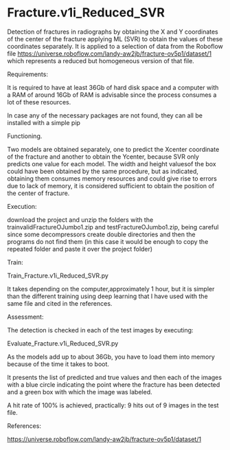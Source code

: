 # Fracture.v1i_Reduced_SVR
 Detection of fractures in radiographs by obtaining the X and Y coordinates of the center of the fracture applying ML (SVR) to obtain the values ​​of these coordinates separately. It is applied to a selection of data from the Roboflow file https://universe.roboflow.com/landy-aw2jb/fracture-ov5p1/dataset/1 which represents a reduced but homogeneous version of that file.

Requirements:

It is required to have at least 36Gb of hard disk space and a computer with a RAM of around 16Gb of RAM is advisable since the process consumes a lot of these resources.

In case any of the necessary packages are not found, they can all be installed with a simple pip

Functioning.

Two models are obtained separately, one to predict the Xcenter coordinate of the fracture and another to obtain the Ycenter, because SVR only predicts one value for each model. The width and height values ​​of the box could have been obtained by the same procedure, but as indicated, obtaining them consumes memory resources and could give rise to errors due to lack of memory, it is considered sufficient to obtain the position of the center of fracture.

Execution:

download the project and unzip the folders with the trainvalidFractureOJumbo1.zip and testFractureOJumbo1.zip, being careful since some decompressors create double directories and then the programs do not find them (in this case it would be enough to copy the repeated folder and paste it over the project folder)

Train:

Train_Fracture.v1i_Reduced_SVR.py

It takes depending on the computer,approximately 1 hour, but it is simpler than the different training using deep learning that I have used with the same file and cited in the references.

Assessment:

The detection is checked in each of the test images by executing:

Evaluate_Fracture.v1i_Reduced_SVR.py

As the models add up to about 36Gb, you have to load them into memory because of the time it takes to boot.

It presents the list of predicted and true values ​​and then each of the images with a blue circle indicating the point where the fracture has been detected and a green box with which the image was labeled.

A hit rate of 100% is achieved, practically: 9 hits out of 9 images in the test file.

References:

https://universe.roboflow.com/landy-aw2jb/fracture-ov5p1/dataset/1

